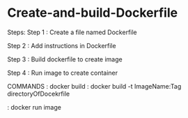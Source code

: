 # Create-and-build-Dockerfile
Steps:
Step 1 : Create a file named Dockerfile

Step 2 : Add instructions in Dockerfile

Step 3 : Build dockerfile to create image

Step 4 : Run image to create container

COMMANDS
: docker build 
: docker build -t ImageName:Tag directoryOfDocekrfile

: docker run image
